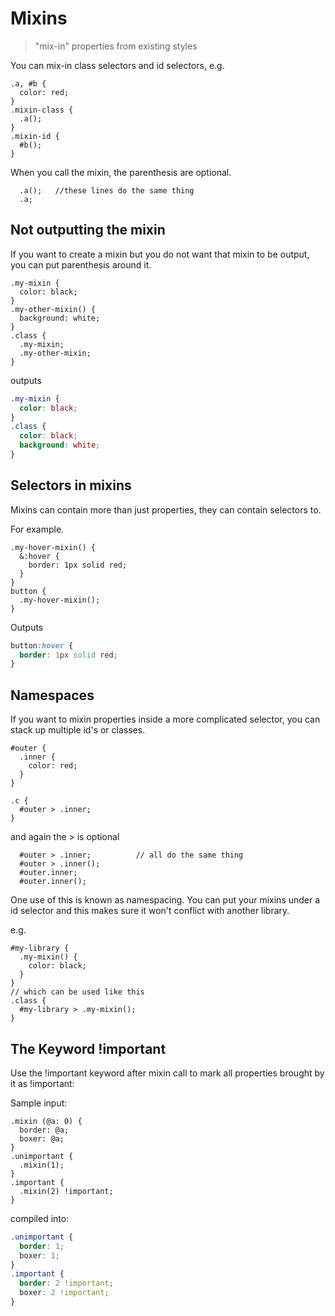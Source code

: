 <a id="mixins" class="section_anchor"></a>

# Mixins
> "mix-in" properties from existing styles

You can mix-in class selectors and id selectors, e.g.

```less
.a, #b {
  color: red;
}
.mixin-class {
  .a();
}
.mixin-id {
  #b();
}
```

When you call the mixin, the parenthesis are optional.

```less
  .a();   //these lines do the same thing
  .a;
```

## Not outputting the mixin

If you want to create a mixin but you do not want that mixin to be output, you can put parenthesis around it.

```less
.my-mixin {
  color: black;
}
.my-other-mixin() {
  background: white;
}
.class {
  .my-mixin;
  .my-other-mixin;
}
```
outputs
```css
.my-mixin {
  color: black;
}
.class {
  color: black;
  background: white;
}
```

## Selectors in mixins

Mixins can contain more than just properties, they can contain selectors to.

For example.

```less
.my-hover-mixin() {
  &:hover {
    border: 1px solid red;
  }
}
button {
  .my-hover-mixin();
}
```
Outputs
```css
button:hover {
  border: 1px solid red;
}
```

## Namespaces

If you want to mixin properties inside a more complicated selector, you can stack up multiple id's or classes.

```less
#outer {
  .inner {
    color: red;
  }
}

.c {
  #outer > .inner;
}
```

and again the > is optional

```less
  #outer > .inner;          // all do the same thing
  #outer > .inner();
  #outer.inner;
  #outer.inner();
```

One use of this is known as namespacing. You can put your mixins under a id selector and this makes sure it won't conflict with another library.

e.g.

```less
#my-library {
  .my-mixin() {
    color: black;
  }
}
// which can be used like this
.class {
  #my-library > .my-mixin();
}
```

## The Keyword !important
Use the !important keyword after mixin call to mark all properties brought by it as !important:

Sample input:

```less
.mixin (@a: 0) {
  border: @a;
  boxer: @a;
}
.unimportant {
  .mixin(1);
}
.important {
  .mixin(2) !important;
}
```

compiled into:

```css
.unimportant {
  border: 1;
  boxer: 1;
}
.important {
  border: 2 !important;
  boxer: 2 !important;
}
```